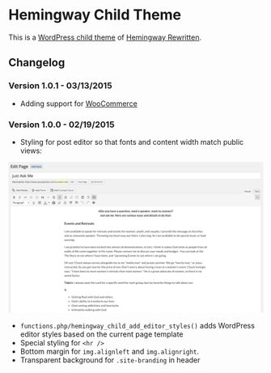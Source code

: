 # Hemingway Child Theme

This is a [WordPress child theme](http://codex.wordpress.org/Child_Themes) of [Hemingway Rewritten](https://theme.wordpress.com/themes/hemingway-rewritten/).

## Changelog

### Version 1.0.1 - 03/13/2015

- Adding support for [WooCommerce](http://www.woothemes.com/woocommerce/)

### Version 1.0.0 - 02/19/2015

- Styling for post editor so that fonts and content width match public views:

![Styling added so editor fonts and content width match page content](https://raw.githubusercontent.com/WenderHost/hemingway-rewritten-child/master/lib/images/screenshot_editor-styles.png)

- `functions.php/hemingway_child_add_editor_styles()` adds WordPress editor styles based on the current page template
- Special styling for `<hr />`
- Bottom margin for `img.alignleft` and `img.alignright`.
- Transparent background for `.site-branding` in header